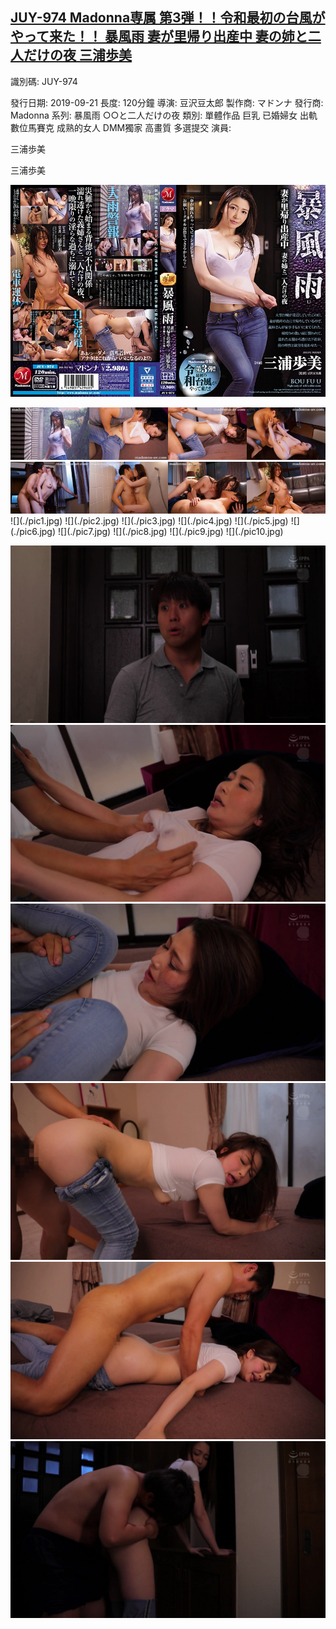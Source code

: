 ## [JUY-974 Madonna専属 第3弾！！令和最初の台風がやって来た！！ 暴風雨 妻が里帰り出産中 妻の姉と二人だけの夜 三浦歩美](https://cdn.jsdelivr.net/gh/ghcdn/JUY-974/res/index.m3u8)

識別碼: JUY-974

發行日期: 2019-09-21
長度: 120分鐘
導演: 豆沢豆太郎
製作商: マドンナ
 發行商: Madonna
 系列: 暴風雨 ○○と二人だけの夜
 類別:
 單體作品
巨乳
已婚婦女
出軌
數位馬賽克
成熟的女人
DMM獨家
高畫質
多選提交
 演員:




三浦歩美





三浦歩美

![](./pic0.jpg)
<div align="center">
 <img src="./pic1.jpg" width=25% ><img src="./pic2.jpg" width=25% ><img src="./pic3.jpg" width=25% ><img src="./pic4.jpg" width=25% >
 <img src="./pic5.jpg" width=25% ><img src="./pic6.jpg" width=25% ><img src="./pic7.jpg" width=25% ><img src="./pic8.jpg" width=25% >
</div>
![](./pic1.jpg)
![](./pic2.jpg)
![](./pic3.jpg)
![](./pic4.jpg)
![](./pic5.jpg)
![](./pic6.jpg)
![](./pic7.jpg)
![](./pic8.jpg)
![](./pic9.jpg)
![](./pic10.jpg)

![](./thumb01.jpg)
![](./thumb02.jpg)
![](./thumb03.jpg)
![](./thumb04.jpg)
![](./thumb05.jpg)
![](./thumb06.jpg)
